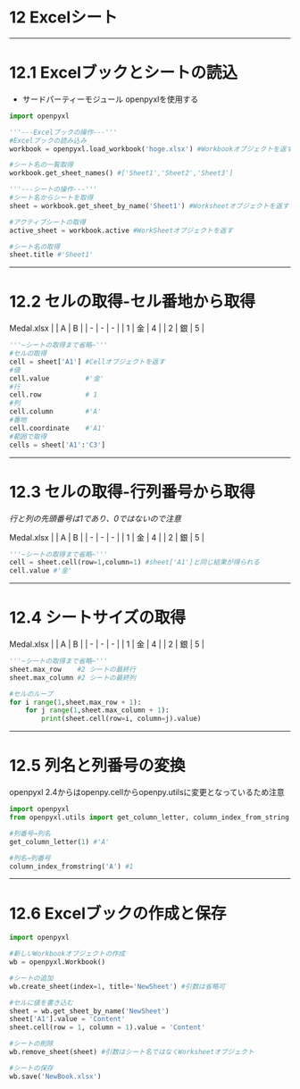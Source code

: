 <!-- $theme: default -->
<!-- page_number: true -->
<!-- $size: 16:9 -->

# 12 Excelシート
---
# 12.1 Excelブックとシートの読込
* サードパーティーモジュール openpyxlを使用する
```python
import openpyxl

'''---Excelブックの操作---'''
#Excelブックの読み込み
workbook = openpyxl.load_workbook('hoge.xlsx') #Workbookオブジェクトを返す

#シート名の一覧取得
workbook.get_sheet_names() #['Sheet1','Sheet2','Sheet3']

'''---シートの操作---'''
#シート名からシートを取得
sheet = workbook.get_sheet_by_name('Sheet1') #Worksheetオブジェクトを返す

#アクティブシートの取得
active_sheet = workbook.active #WorkSheetオブジェクトを返す

#シート名の取得
sheet.title #'Sheet1'
```

---
# 12.2 セルの取得-セル番地から取得
Medal.xlsx
|  | A | B |
| - | - | - |
| 1  | 金 | 4 |
| 2 | 銀 | 5 |

```python
'''~シートの取得まで省略~'''
#セルの取得
cell = sheet['A1'] #Cellオブジェクトを返す
#値
cell.value         #'金'
#行
cell.row           # 1
#列
cell.column        #'A'
#番地
cell.coordinate    #'A1'
#範囲で取得
cells = sheet['A1':'C3']
```

---
# 12.3 セルの取得-行列番号から取得
*行と列の先頭番号は1であり、0ではないので注意*

Medal.xlsx
|  | A | B |
| - | - | - |
| 1  | 金 | 4 |
| 2 | 銀 | 5 |
```python
'''~シートの取得まで省略~'''
cell = sheet.cell(row=1,column=1) #sheet['A1']と同じ結果が得られる
cell.value #'金'
```
---
# 12.4 シートサイズの取得

Medal.xlsx
|  | A | B |
| - | - | - |
| 1  | 金 | 4 |
| 2 | 銀 | 5 |
```python
'''~シートの取得まで省略~'''
sheet.max_row    #2 シートの最終行
sheet.max_column #2 シートの最終列

#セルのループ
for i range(1,sheet.max_row + 1):
    for j range(1,sheet.max_column + 1):
    	print(sheet.cell(row=i, column=j).value)
```

---

# 12.5 列名と列番号の変換

openpyxl 2.4からはopenpy.cellからopenpy.utilsに変更となっているため注意
```python
import openpyxl
from openpyxl.utils import get_column_letter, column_index_from_string

#列番号→列名
get_column_letter(1) #'A'

#列名→列番号
column_index_fromstring('A') #1
```
---

# 12.6 Excelブックの作成と保存

```python
import openpyxl

#新しいWorkbookオブジェクトの作成
wb = openpyxl.Workbook()

#シートの追加
wb.create_sheet(index=1, title='NewSheet') #引数は省略可

#セルに値を書き込む
sheet = wb.get_sheet_by_name('NewSheet')
sheet['A1'].value = 'Content'
sheet.cell(row = 1, column = 1).value = 'Content'

#シートの削除
wb.remove_sheet(sheet) #引数はシート名ではなくWorksheetオブジェクト

#シートの保存 
wb.save('NewBook.xlsx')
```